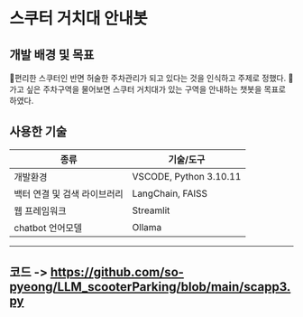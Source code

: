 # 스쿠터 거치대 안내봇

## 개발 배경 및 목표
🛴편리한 스쿠터인 반면 허술한 주차관리가 되고 있다는 것을 인식하고 주제로 정했다.
🛴가고 싶은 주차구역을 물어보면 스쿠터 거치대가 있는 구역을 안내하는 챗봇을 목표로 하였다. 

## 사용한 기술
|종류|기술/도구|
|-----|-------|
|개발환경|VSCODE, Python 3.10.11|
|백터 연결 및 검색 라이브러리|LangChain, FAISS|
|웹 프레임워크|Streamlit|
|chatbot 언어모델|Ollama|

-----------------------------
## 코드 -> https://github.com/so-pyeong/LLM_scooterParking/blob/main/scapp3.py
